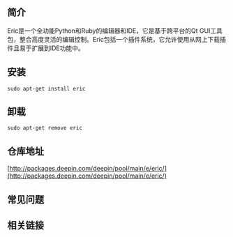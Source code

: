 ## 简介

Eric是一个全功能Python和Ruby的编辑器和IDE，它是基于跨平台的Qt GUI工具包，整合高度灵活的编辑控制。Eric包括一个插件系统，它允许使用从网上下载插件且易于扩展到IDE功能中。

## 安装

`sudo apt-get install eric`

## 卸载

`sudo apt-get remove eric`

## 仓库地址

[http://packages.deepin.com/deepin/pool/main/e/eric/](http://packages.deepin.com/deepin/pool/main/e/eric/)


## 常见问题


## 相关链接
